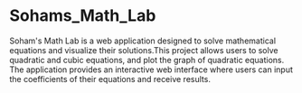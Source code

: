 # Sohams_Math_Lab
Soham's Math Lab is a web application designed to solve mathematical equations and visualize their solutions.This project allows users to solve quadratic and cubic equations, and plot the graph of quadratic equations. The application provides an interactive web interface where users can input the coefficients of their equations and receive results.
